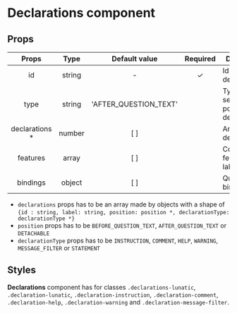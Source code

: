 # Declarations component

## Props

|      Props      |  Type  |     Default value     | Required | Description                                    |
| :-------------: | :----: | :-------------------: | :------: | ---------------------------------------------- |
|       id        | string |           -           |    ✓     | Id of the declarations                         |
|      type       | string | 'AFTER_QUESTION_TEXT' |          | Type of the selected position for declarations |
| declarations \* | number |          [ ]          |          | Array of declaration                           |
|    features     | array  |          [ ]          |          | Component features for labels                  |
|    bindings     | object |          [ ]          |          | Questionnaire bindings                         |

- `declarations` props has to be an array made by objects with a shape of `{id : string, label: string, position: position *, declarationType: declarationType *}`
- `position` props has to be `BEFORE_QUESTION_TEXT`, `AFTER_QUESTION_TEXT` or `DETACHABLE`
- `declarationType` props has to be `INSTRUCTION`, `COMMENT`, `HELP`, `WARNING`, `MESSAGE_FILTER` or `STATEMENT`

## Styles

**Declarations** component has for classes `.declarations-lunatic`, `.declaration-lunatic`, `.declaration-instruction`, `.declaration-comment`, `.declaration-help`, `.declaration-warning` and `.declaration-message-filter`.

